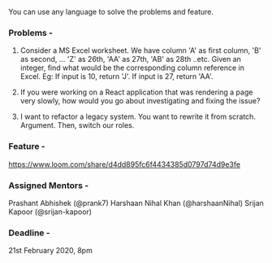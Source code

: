 You can use any language to solve the problems and feature.

### Problems -

1. Consider a MS Excel worksheet. We have column 'A' as first column, 'B' as second, ... 'Z' as 26th, 'AA' as 27th, 'AB' as 28th ..etc. Given an integer, find what would be the corresponding column reference in Excel. Eg: If input is 10, return 'J'. If input is 27, return 'AA'.

2. If you were working on a React application that was rendering a page very slowly, how would you go about investigating and fixing the issue?

3. I want to refactor a legacy system. You want to rewrite it from scratch. Argument. Then, switch our roles.

### Feature -

https://www.loom.com/share/d4dd895fc6f4434385d0797d74d9e3fe

### Assigned Mentors -

Prashant Abhishek (@prank7)
Harshaan Nihal Khan (@harshaanNihal)
Srijan Kapoor (@srijan-kapoor)

### Deadline -

21st February 2020, 8pm
